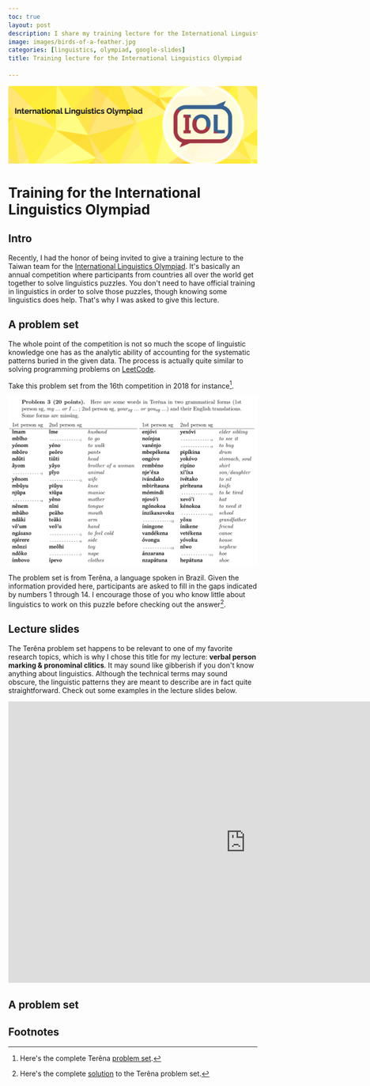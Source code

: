 ```yaml
---
toc: true
layout: post
description: I share my training lecture for the International Linguistics Olympiad. 
image: images/birds-of-a-feather.jpg
categories: [linguistics, olympiad, google-slides]
title: Training lecture for the International Linguistics Olympiad

---
```

![](https://github.com/howard-haowen/blog.ai/raw/master/images/IOL-banner.png "Credit: ioling.org")

# Training for the International Linguistics Olympiad

## Intro
Recently, I had the honor of being invited to give a training lecture to the Taiwan team for the [International Linguistics Olympiad](https://en.wikipedia.org/wiki/International_Linguistics_Olympiad). It's basically an annual competition where participants from countries all over the world get together to solve linguistics puzzles. You don't need to have official training in linguistics in order to solve those puzzles, though knowing some linguistics does help. That's why I was asked to give this lecture. 

## A problem set
The whole point of the competition is not so much the scope of linguistic knowledge one has as the analytic ability of accounting for the systematic patterns buried in the given data. The  process is actually quite similar to solving programming problems on [LeetCode](https://leetcode.com).  

Take this problem set from the 16th competition in 2018 for instance[^1].

![](https://github.com/howard-haowen/blog.ai/raw/master/images/Terena-problem.png "Terêna problem set")

The problem set is from Terêna, a language spoken in Brazil. Given the information provided here, participants are asked to fill in the gaps indicated by numbers 1 through 14. I encourage those of you who know little about linguistics to work on this puzzle before checking out the answer[^2].   

## Lecture slides
The Terêna problem set happens to be relevant to one of my favorite research topics, which is why I chose this title for my lecture: **verbal person marking & pronominal clitics**. It may sound like gibberish if you don't know anything about linguistics. Although the technical terms may sound obscure, the linguistic patterns they are meant to describe are in fact quite straightforward. Check out some examples in the lecture slides below. 

<iframe src="https://docs.google.com/presentation/d/e/2PACX-1vRzIAb2rdQHWSHOreVPJDz2oViOS9ybACd5mmjx-8TYBAuGbbhOSUHiW319fw5cu4xDreO2mCD8FcJd/embed?start=false&loop=false&delayms=3000" frameborder="0" width="960" height="569" allowfullscreen="true" mozallowfullscreen="true" webkitallowfullscreen="true"></iframe>

## A problem set


## Footnotes
[^1]: Here's the complete Terêna [problem set](https://ioling.org/booklets/iol-2018-indiv-prob.en.pdf).

[^2]: Here's the complete [solution](https://ioling.org/booklets/iol-2018-indiv-sol.en.pdf) to the Terêna problem set.
<!--stackedit_data:
eyJoaXN0b3J5IjpbLTQyMjQyODA2OSwtMTIzMTc2ODEyNyw4OD
A0OTMyOTUsLTE0OTAwODk5MTksMjAyNTc2MDE1NiwyODE4NzU5
MCwtNTQyMjkwMzQsLTE3OTAyNTAwMTMsNjgxNzA5OTc2XX0=
-->